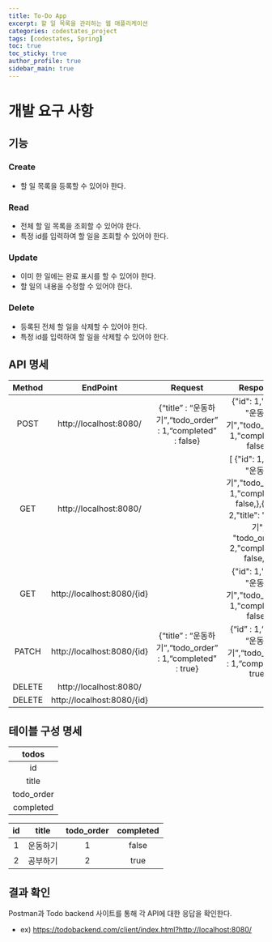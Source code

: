 ```yaml
---
title: To-Do App
excerpt: 할 일 목록을 관리하는 웹 애플리케이션
categories: codestates_project
tags: [codestates, Spring]
toc: true
toc_sticky: true
author_profile: true
sidebar_main: true
---
```

# 개발 요구 사항
## 기능 
### Create
- 할 일 목록을 등록할 수 있어야 한다.
### Read
- 전체 할 일 목록을 조회할 수 있어야 한다.
- 특정 id를 입력하여 할 일을 조회할 수 있어야 한다.
### Update
- 이미 한 일에는 완료 표시를 할 수 있어야 한다.
- 할 일의 내용을 수정할 수 있어야 한다.
### Delete
- 등록된 전체 할 일을 삭제할 수 있어야 한다.
- 특정 id를 입력하여 할 일을 삭제할 수 있어야 한다.

## API 명세
|Method|EndPoint|Request|Response|
|:-:|:-:|:-:|:-:|
|POST|http://localhost:8080/|{“title” : “운동하기”,“todo_order” : 1,“completed” : false}|{"id": 1,"title": "운동하기","todo_order": 1,"completed": false,}
|GET|http://localhost:8080/||[ {"id": 1,"title": "운동하기","todo_order": 1,"completed": false,},{"id": 2,"title": "공부하기", "todo_order": 2,"completed": false,} ]|
|GET|http://localhost:8080/{id}||{"id": 1,"title": "운동하기","todo_order": 1,"completed": false,}|
|PATCH|http://localhost:8080/{id}|{“title” : “운동하기”,“todo_order” : 1,“completed” : true}|{“id” : 1,“title” : “운동하기”,“todo_order” : 1,“completed” : true}|
|DELETE|http://localhost:8080/|||
|DELETE|http://localhost:8080/{id}|||

## 테이블 구성 명세
|todos|
|:-:|
|id|
|title|
|todo_order|
|completed|

|id|title|todo_order|completed|
|:-:|:-:|:-:|:-:|
|1|운동하기|1|false|
|2|공부하기|2|true|

## 결과 확인
Postman과 Todo backend 사이트를 통해 각 API에 대한 응답을 확인한다.
- ex) https://todobackend.com/client/index.html?http://localhost:8080/